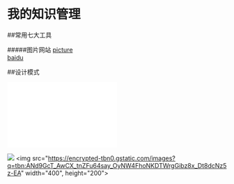 # 我的知识管理
##常用七大工具

#####图片网站
[picture](https://imgur.com/) <br>
[baidu](https://www.baidu.com)


##设计模式
<iframe width="50%" height="%50" src="//player.bilibili.com/player.html?aid=24176315&cid=40522543&page=1" scrolling="no" border="0" frameborder="no" framespacing="0" allowfullscreen="true"> </iframe>


![](http://t2.hddhhn.com/uploads/tu/201607/130/js1vefx5lgu.jpg)
<img src="https://encrypted-tbn0.gstatic.com/images?q=tbn:ANd9GcT_AwCX_tnZFu64say_OyNW4FhoNKDTWrgGibz8x_Dt8dcNz5z-EA" width="400", height="200">
